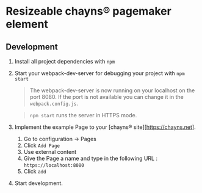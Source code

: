 # Resizeable chayns® pagemaker element

## Development

1. Install all project dependencies with `npm`
2. Start your webpack-dev-server for debugging your project with `npm start`

    > The webpack-dev-server is now running on your localhost on the port 8080. If the port is not available you can change it in the `webpack.config.js`.

    > `npm start` runs the server in HTTPS mode.

3. Implement the example Page to your [chayns® site][https://chayns.net].
    1. Go to configuration -> Pages
    2. Click `Add Page`
    3. Use external content
    4. Give the Page a name and type in the following URL : `https://localhost:8080`
    5. Click `add`
4. Start development.
